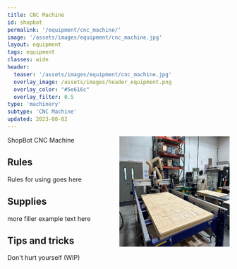 ```yaml
---
title: CNC Machine
id: shopbot
permalink: '/equipment/cnc_machine/'
image: '/assets/images/equipment/cnc_machine.jpg'
layout: equipment
tags: equipment
classes: wide
header:
  teaser: '/assets/images/equipment/cnc_machine.jpg'
  overlay_image: /assets/images/header_equipment.png
  overlay_color: "#5e616c"
  overlay_filter: 0.5
type: 'machinery'
subtype: 'CNC Machine'
updated: 2023-08-02
---
```

<img align="right" width="250" height="250" src="/assets/images/equipment/cnc_machine.jpg">

ShopBot CNC Machine

## Rules

Rules for using goes here

## Supplies

more filler example text here

## Tips and tricks
Don't hurt yourself (WIP)